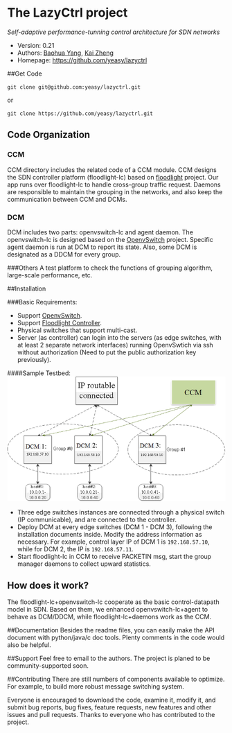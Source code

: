 The LazyCtrl project
=================================
*Self-adaptive performance-tunning control architecture for SDN networks*

* Version: 0.21
* Authors: [Baohua Yang](mailto:baohyang@cn.ibm.com), [Kai Zheng](mailto:zhengkai@cn.ibm.com)
* Homepage: <https://github.com/yeasy/lazyctrl>

##Get Code
```
git clone git@github.com:yeasy/lazyctrl.git
```  
or  
```
git clone https://github.com/yeasy/lazyctrl.git
```

## Code Organization

### CCM
CCM directory includes the related code of a CCM module. CCM designs the SDN controller platform (floodlight-lc) based on [floodlight](http://www.projectfloodlight.org/floodlight) project. Our app runs over floodlight-lc to handle cross-group traffic request. Daemons are responsible to maintain the grouping in the networks, and also keep the communication between CCM and DCMs.

### DCM
DCM includes two parts: openvswitch-lc and agent daemon. The openvswitch-lc is designed based on the [OpenvSwitch](http://openvswitch.org) project. Specific agent daemon is run at DCM to report its state. Also, some DCM is designated as a DDCM for every group. 

###Others
A test platform to check the functions of grouping algorithm, large-scale performance, etc.

##Installation

###Basic Requirements:

* Support  [OpenvSwitch](http://openvswitch.org).
* Support [Floodlight Controller](http://www.projectfloodlight.org/floodlight).
* Physical switches that support multi-cast.
* Server (as controller) can login into the servers (as edge switches, with at least 2 separate network interfaces) running OpenvSwtich via ssh without authorization (Need to put the public authorization key previously).

####Sample Testbed:
![ScreenShot](Others/testbed.png)

* Three edge switches instances are connected through a physical switch (IP communicable), and are connected to the controller.
* Deploy DCM at every edge switches (DCM 1 - DCM 3), following the installation documents inside. Modify the address information as necessary. For example, control layer IP of DCM 1 is ```192.168.57.10```, while for DCM 2, the IP is ```192.168.57.11```.
* Start floodlight-lc  in CCM to receive PACKETIN msg, start the group manager daemons to collect upward statistics.

## How does it work?
The floodlight-lc+openvswitch-lc cooperate as the basic control-datapath model in SDN. Based on them, we enhanced openvswitch-lc+agent to behave as DCM/DDCM, while floodlight-lc+daemons work as the CCM.


##Documentation
Besides the readme files, you can easily make the API document with python/java/c doc tools. Plenty comments in the code would also be helpful.

##Support
Feel free to email to the authors. The project is planed to be community-supported soon.


##Contributing
There are still numbers of components available to optimize. For example, to build more robust message switching system. 

Everyone is encouraged to download the code, examine it, modify it, and submit bug reports, bug fixes, feature requests, new features and other issues and pull requests. Thanks to everyone who has contributed to the project.

